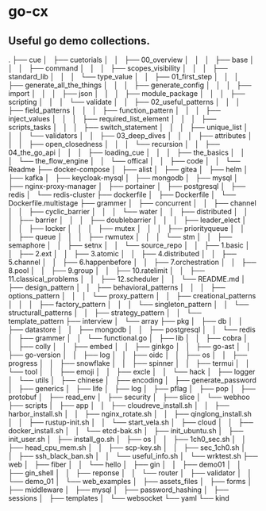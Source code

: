# go-cx
## Useful go demo collections.

.
├── cue
│   ├── cuetorials
│   │   ├── 00_overview
│   │   │   ├── base
│   │   │   ├── command
│   │   │   ├── scopes_visibility
│   │   │   ├── standard_lib
│   │   │   └── type_value
│   │   ├── 01_first_step
│   │   │   ├── generate_all_the_things
│   │   │   ├── generate_config
│   │   │   ├── import
│   │   │   ├── json
│   │   │   ├── module_package
│   │   │   ├── scripting
│   │   │   └── validate
│   │   ├── 02_useful_patterns
│   │   │   ├── field_patterns
│   │   │   ├── function_pattern
│   │   │   ├── inject_values
│   │   │   ├── required_list_element
│   │   │   ├── scripts_tasks
│   │   │   ├── switch_statement
│   │   │   ├── unique_list
│   │   │   └── validators
│   │   ├── 03_deep_dives
│   │   │   ├── attributes
│   │   │   ├── open_closedness
│   │   │   └── recursion
│   │   ├── 04_the_go_api
│   │   │   ├── loading_cue
│   │   │   ├── the_basics
│   │   │   └── the_flow_engine
│   │   └── offical
│   │       ├── code
│   │       └── Readme
├── docker-compose
│   ├── alist
│   ├── gitea
│   ├── helm
│   ├── kafka
│   ├── keycloak-mysql
│   ├── mongodb
│   ├── mysql
│   ├── nginx-proxy-manager
│   ├── portainer
│   ├── postgresql
│   ├── redis
│   └── redis-cluster
├── dockerfile
│   ├── Dockerfile
│   └── Dockerfile.multistage
├── grammer
│   ├── concurrent
│   │   ├── channel
│   │   ├── cyclic_barrier
│   │   │   └── water
│   │   ├── distributed
│   │   │   ├── barrier
│   │   │   ├── doublebarrier
│   │   │   ├── leader_elect
│   │   │   ├── locker
│   │   │   ├── mutex
│   │   │   ├── priorityqueue
│   │   │   ├── queue
│   │   │   ├── rwmutex
│   │   │   └── stm
│   │   ├── semaphore
│   │   ├── setnx
│   │   └── source_repo
│   │       ├── 1.basic
│   │       ├── 2.ext
│   │       ├── 3.atomic
│   │       ├── 4.distributed
│   │       ├── 5.channel
│   │       ├── 6.happenbefore
│   │       ├── 7.orchestration
│   │       ├── 8.pool
│   │       ├── 9.group
│   │       ├── 10.ratelimit
│   │       ├── 11.classical_problems
│   │       ├── 12.scheduler
│   │       └── README.md
│   ├── design_pattern
│   │   ├── behavioral_patterns
│   │   │   ├── options_pattern
│   │   │   └── proxy_pattern
│   │   ├── creational_patterns
│   │   │   ├── factory_pattern
│   │   │   └── singleton_pattern
│   │   └── structurall_patterns
│   │       ├── strategy_pattern
│   │       └── template_pattern
├── interview
│   └── array
├── pkg
│   ├── db
│   │   ├── datastore
│   │   ├── mongodb
│   │   ├── postgresql
│   │   └── redis
│   ├── grammer
│   │   └── functional.go
│   ├── lib
│   │   ├── cobra
│   │   ├── colly
│   │   ├── embed
│   │   ├── ginkgo
│   │   ├── go-ast
│   │   ├── go-version
│   │   ├── log
│   │   ├── oidc
│   │   ├── os
│   │   ├── progress
│   │   ├── snowflake
│   │   ├── spinner
│   │   ├── termui
│   │   └── tool
│   │       ├── emoji
│   │       ├── excle
│   │       └── hack
│   ├── logger
│   └── utils
│       ├── chinese
│       ├── encoding
│       ├── generate_password
│       ├── generics
│       ├── life
│       ├── log
│       ├── pflag
│       ├── pop
│       ├── protobuf
│       ├── read_env
│       ├── security
│       ├── slice
│       └── webhoo
├── scripts
│   ├── app
│   │   ├── cloudreve_install.sh
│   │   ├── harbor_install.sh
│   │   ├── nginx_rotate.sh
│   │   ├── qinglong_install.sh
│   │   ├── rustup-init.sh
│   │   └── start_vela.sh
│   ├── cloud
│   │   ├── docker_install.sh
│   │   └── etcd-bak.sh
│   ├── init_ubuntu.sh
│   ├── init_user.sh
│   ├── install_go.sh
│   ├── os
│   │   ├── 1ch0_sec.sh
│   │   ├── head_cpu_mem.sh
│   │   ├── scp-key.sh
│   │   ├── sec_1ch0.sh
│   │   ├── ssh_black_ban.sh
│   │   └── useful_info.sh
│   └── wrktest.sh
├── web
│   ├── fiber
│   │   └── hello
│   ├── gin
│   │   ├── demo01
│   │   ├── gin_shell
│   │   ├── reponse
│   │   └── router
│   ├── validator
│   │   └── demo_01
│   └── web_examples
│       ├── assets_files
│       ├── forms
│       ├── middleware
│       ├── mysql
│       ├── password_hashing
│       ├── sessions
│       ├── templates
│       └── websocket
└── yaml
    └── kind
